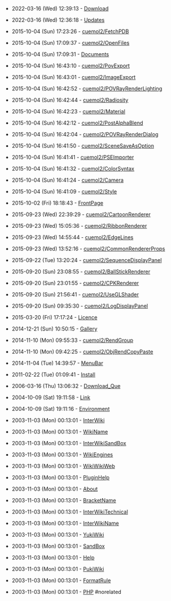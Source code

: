
- 2022-03-16 (Wed) 12:39:13 - [Download](/en/Download)

- 2022-03-16 (Wed) 12:36:18 - [Updates](/en/Updates)

- 2015-10-04 (Sun) 17:23:26 - [cuemol2/FetchPDB](/en/cuemol2/FetchPDB)

- 2015-10-04 (Sun) 17:09:37 - [cuemol2/OpenFiles](/en/cuemol2/OpenFiles)

- 2015-10-04 (Sun) 17:09:31 - [Documents](/en/Documents)

- 2015-10-04 (Sun) 16:43:10 - [cuemol2/PovExport](/en/cuemol2/PovExport)

- 2015-10-04 (Sun) 16:43:01 - [cuemol2/ImageExport](/en/cuemol2/ImageExport)

- 2015-10-04 (Sun) 16:42:52 - [cuemol2/POVRayRenderLighting](/en/cuemol2/POVRayRenderLighting)

- 2015-10-04 (Sun) 16:42:44 - [cuemol2/Radiosity](/en/cuemol2/Radiosity)

- 2015-10-04 (Sun) 16:42:23 - [cuemol2/Material](/en/cuemol2/Material)

- 2015-10-04 (Sun) 16:42:12 - [cuemol2/PostAlphaBlend](/en/cuemol2/PostAlphaBlend)

- 2015-10-04 (Sun) 16:42:04 - [cuemol2/POVRayRenderDialog](/en/cuemol2/POVRayRenderDialog)

- 2015-10-04 (Sun) 16:41:50 - [cuemol2/SceneSaveAsOption](/en/cuemol2/SceneSaveAsOption)

- 2015-10-04 (Sun) 16:41:41 - [cuemol2/PSEImporter](/en/cuemol2/PSEImporter)

- 2015-10-04 (Sun) 16:41:32 - [cuemol2/ColorSyntax](/en/cuemol2/ColorSyntax)

- 2015-10-04 (Sun) 16:41:24 - [cuemol2/Camera](/en/cuemol2/Camera)

- 2015-10-04 (Sun) 16:41:09 - [cuemol2/Style](/en/cuemol2/Style)

- 2015-10-02 (Fri) 18:18:43 - [FrontPage](/en/FrontPage)

- 2015-09-23 (Wed) 22:39:29 - [cuemol2/CartoonRenderer](/en/cuemol2/CartoonRenderer)

- 2015-09-23 (Wed) 15:05:36 - [cuemol2/RibbonRenderer](/en/cuemol2/RibbonRenderer)

- 2015-09-23 (Wed) 14:55:44 - [cuemol2/EdgeLines](/en/cuemol2/EdgeLines)

- 2015-09-23 (Wed) 13:52:16 - [cuemol2/CommonRendererProps](/en/cuemol2/CommonRendererProps)

- 2015-09-22 (Tue) 13:20:24 - [cuemol2/SequenceDisplayPanel](/en/cuemol2/SequenceDisplayPanel)

- 2015-09-20 (Sun) 23:08:55 - [cuemol2/BallStickRenderer](/en/cuemol2/BallStickRenderer)

- 2015-09-20 (Sun) 23:01:55 - [cuemol2/CPKRenderer](/en/cuemol2/CPKRenderer)

- 2015-09-20 (Sun) 21:56:41 - [cuemol2/UseGLShader](/en/cuemol2/UseGLShader)

- 2015-09-20 (Sun) 09:35:30 - [cuemol2/LogDisplayPanel](/en/cuemol2/LogDisplayPanel)

- 2015-03-20 (Fri) 17:17:24 - [Licence](/en/Licence)

- 2014-12-21 (Sun) 10:50:15 - [Gallery](/en/Gallery)

- 2014-11-10 (Mon) 09:55:33 - [cuemol2/RendGroup](/en/cuemol2/RendGroup)

- 2014-11-10 (Mon) 09:42:25 - [cuemol2/ObjRendCopyPaste](/en/cuemol2/ObjRendCopyPaste)

- 2014-11-04 (Tue) 14:39:57 - [MenuBar](/en/MenuBar)

- 2011-02-22 (Tue) 01:09:41 - [Install](/en/Install)

- 2006-03-16 (Thu) 13:06:32 - [Download_Que](/en/Download_Que)

- 2004-10-09 (Sat) 19:11:58 - [Link](/en/Link)

- 2004-10-09 (Sat) 19:11:16 - [Environment](/en/Environment)

- 2003-11-03 (Mon) 00:13:01 - [InterWiki](/en/InterWiki)

- 2003-11-03 (Mon) 00:13:01 - [WikiName](/en/WikiName)

- 2003-11-03 (Mon) 00:13:01 - [InterWikiSandBox](/en/InterWikiSandBox)

- 2003-11-03 (Mon) 00:13:01 - [WikiEngines](/en/WikiEngines)

- 2003-11-03 (Mon) 00:13:01 - [WikiWikiWeb](/en/WikiWikiWeb)

- 2003-11-03 (Mon) 00:13:01 - [PluginHelp](/en/PluginHelp)

- 2003-11-03 (Mon) 00:13:01 - [About](/en/About)

- 2003-11-03 (Mon) 00:13:01 - [BracketName](/en/BracketName)

- 2003-11-03 (Mon) 00:13:01 - [InterWikiTechnical](/en/InterWikiTechnical)

- 2003-11-03 (Mon) 00:13:01 - [InterWikiName](/en/InterWikiName)

- 2003-11-03 (Mon) 00:13:01 - [YukiWiki](/en/YukiWiki)

- 2003-11-03 (Mon) 00:13:01 - [SandBox](/en/SandBox)

- 2003-11-03 (Mon) 00:13:01 - [Help](/en/Help)

- 2003-11-03 (Mon) 00:13:01 - [PukiWiki](/en/PukiWiki)

- 2003-11-03 (Mon) 00:13:01 - [FormatRule](/en/FormatRule)

- 2003-11-03 (Mon) 00:13:01 - [PHP](/en/PHP)
#norelated
